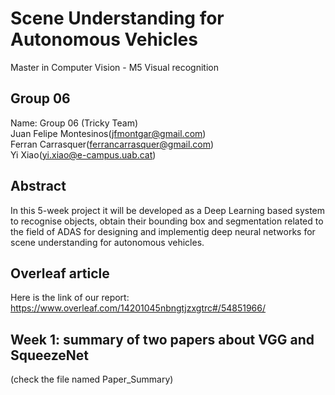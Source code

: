 # Scene Understanding for Autonomous Vehicles
Master in Computer Vision - M5 Visual recognition

## Group 06
Name: Group 06 (Tricky Team)  
Juan Felipe Montesinos(jfmontgar@gmail.com)  
Ferran Carrasquer(ferrancarrasquer@gmail.com)  
Yi Xiao(yi.xiao@e-campus.uab.cat)  

## Abstract   
In this 5-week project it will be developed as a Deep Learning based system to recognise objects, obtain their bounding box and segmentation related to the field of ADAS for designing and implementig deep neural networks for scene understanding for autonomous vehicles.

## Overleaf article
Here is the link of our report: https://www.overleaf.com/14201045nbngtjzxgtrc#/54851966/

## Week 1: summary of two papers about VGG and SqueezeNet
(check the file named Paper_Summary)
